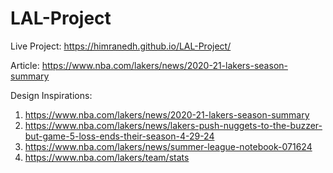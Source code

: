 # LAL-Project

Live Project: https://himranedh.github.io/LAL-Project/

Article: https://www.nba.com/lakers/news/2020-21-lakers-season-summary

Design Inspirations:
1. https://www.nba.com/lakers/news/2020-21-lakers-season-summary
2. https://www.nba.com/lakers/news/lakers-push-nuggets-to-the-buzzer-but-game-5-loss-ends-their-season-4-29-24
3. https://www.nba.com/lakers/news/summer-league-notebook-071624
4. https://www.nba.com/lakers/team/stats
